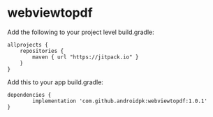 # webviewtopdf

Add the following to your project level build.gradle:

    allprojects {	
        repositories {
	        maven { url "https://jitpack.io" }
        }
    }

Add this to your app build.gradle:	

	dependencies {
	        implementation 'com.github.androidpk:webviewtopdf:1.0.1'
	}
